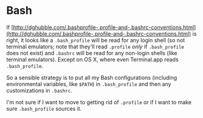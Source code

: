 # Bash

If
[http://dghubble.com/.bashprofile-.profile-and-.bashrc-conventions.html](http://dghubble.com/.bashprofile-.profile-and-.bashrc-conventions.html)
is right, it looks like a `.bash_profile` will be read for any login
shell (so not terminal emulators; note that they'll read `.profile`
*only* if `.bash_profile` does not exist) and `.bashrc` will be read
for any non-login shells (like terminal emulators).  Except on OS X,
where even Terminal.app reads `.bash_profile`.

So a sensible strategy is to put all my Bash configurations (including
environmental variables, like `$PATH`) in `.bash_profile` and then any
customizations in `.bashrc`.

I'm not sure if I want to move to getting rid of `.profile` or if I
want to make sure `.bash_profile` sources it.
